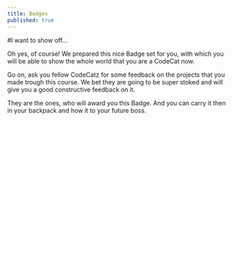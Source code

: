 ```yaml
---
title: Badges
published: true
---
```


#I want to show off...

Oh yes, of course! We prepared this nice Badge set for you, with which you will
be able to show the whole world that you are a CodeCat now.

Go on, ask you fellow CodeCatz for some feedback on the projects that you made
trough this course. We bet they are going to be super stoked and will give you
a good constructive feedback on it.

They are the ones, who will award you this Badge. And you can carry it then in your backpack
and how it to your future boss.

<iframe id="badge_embed" type="text/html" frameborder="0" height="310" width="210" src="//badges.p2pu.org/en/badge/view/587/embedded/?rendering=normal">
</iframe>
<iframe id="badge_embed" type="text/html" frameborder="0" height="310" width="210" src="//badges.p2pu.org/en/badge/view/588/embedded/?rendering=normal">
</iframe>